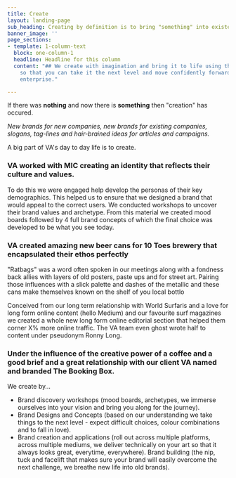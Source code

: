 ```yaml
---
title: Create
layout: landing-page
sub_heading: Creating by definition is to bring "something" into existence.
banner_image: ''
page_sections:
- template: 1-column-text
  block: one-column-1
  headline: Headline for this column
  content: "## We create with imagination and bring it to life using the right tools
    so that you can take it the next level and move confidently forward with your
    enterprise."

---
```

If there was **nothing** and now there is **something** then "creation" has occured.

_New brands for new companies, new brands for existing companies, slogans, tag-lines and hair-brained ideas for articles and campaigns._

A big part of VA's day to day life is to create.

### VA worked with MIC creating an identity that reflects their culture and values.

To do this we were engaged help develop the personas of their key demographics. This helped us to ensure that we designed a brand that would appeal to the correct users. We conducted workshops to uncover their brand values and archetype. From this material we created mood boards followed by 4 full brand concepts of which the final choice was developed to be what you see today.

### VA created amazing new beer cans for 10 Toes brewery that encapsulated their ethos perfectly

"Ratbags" was a word often spoken in our meetings along with a fondness  back allies with layers of old posters, paste ups and for street art. Pairing those influences with a slick palette and dashes of the metallic and these cans make themselves known on the shelf of you local bottlo

Conceived from our long term relationship with World Surfaris and a love for long form online content (hello Medium) and our favourite surf magazines we created a whole new long form online editorial section that helped them corner X% more online traffic. The VA team even ghost wrote half to content under pseudonym Ronny Long.

### Under the influence of the creative power of a coffee and a good brief and a great relationship with our client VA named and branded The Booking Box.

We create by…

* Brand discovery workshops (mood boards, archetypes, we immerse ourselves into your vision and bring you along for the journey).
* Brand Designs and Concepts (based on our understanding we take things to the next level - expect difficult choices, colour combinations and to fall in love).
* Brand creation and applications (roll out across multiple platforms, across multiple mediums, we deliver technically on your art so that it always looks great, everytime, everywhere). Brand building (the nip, tuck and facelift that makes sure your brand will easily overcome the next challenge, we breathe new life into old brands).